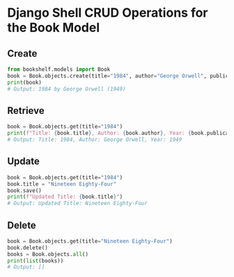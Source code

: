 # Django Shell CRUD Operations for the Book Model

## Create
```python
from bookshelf.models import Book
book = Book.objects.create(title="1984", author="George Orwell", publication_year=1949)
print(book)
# Output: 1984 by George Orwell (1949)
```

## Retrieve
```python
book = Book.objects.get(title="1984")
print(f"Title: {book.title}, Author: {book.author}, Year: {book.publication_year}")
# Output: Title: 1984, Author: George Orwell, Year: 1949
```

## Update
```python
book = Book.objects.get(title="1984")
book.title = "Nineteen Eighty-Four"
book.save()
print(f"Updated Title: {book.title}")
# Output: Updated Title: Nineteen Eighty-Four
```

## Delete
```python
book = Book.objects.get(title="Nineteen Eighty-Four")
book.delete()
books = Book.objects.all()
print(list(books))
# Output: []
```